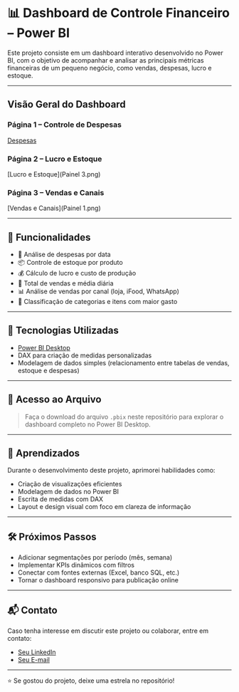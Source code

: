 # 📊 Dashboard de Controle Financeiro – Power BI

Este projeto consiste em um dashboard interativo desenvolvido no Power BI, com o objetivo de acompanhar e analisar as principais métricas financeiras de um pequeno negócio, como vendas, despesas, lucro e estoque.

---

## Visão Geral do Dashboard

### Página 1 – Controle de Despesas
[Despesas](https://github.com/Warvince/repository-WL/blob/main/Painel%201.png)

### Página 2 – Lucro e Estoque
[Lucro e Estoque](Painel 3.png)

### Página 3 – Vendas e Canais
[Vendas e Canais](Painel 1.png)

---

## 📌 Funcionalidades

- 📅 Análise de despesas por data
- 📦 Controle de estoque por produto
- 💰 Cálculo de lucro e custo de produção
- 🛒 Total de vendas e média diária
- 📊 Análise de vendas por canal (loja, iFood, WhatsApp)
- 📌 Classificação de categorias e itens com maior gasto

---

## 🚀 Tecnologias Utilizadas

- [Power BI Desktop](https://powerbi.microsoft.com/)
- DAX para criação de medidas personalizadas
- Modelagem de dados simples (relacionamento entre tabelas de vendas, estoque e despesas)

---

## 📁 Acesso ao Arquivo

> Faça o download do arquivo `.pbix` neste repositório para explorar o dashboard completo no Power BI Desktop.

---

## 🧠 Aprendizados

Durante o desenvolvimento deste projeto, aprimorei habilidades como:
- Criação de visualizações eficientes
- Modelagem de dados no Power BI
- Escrita de medidas com DAX
- Layout e design visual com foco em clareza de informação

---

## 🛠️ Próximos Passos

- Adicionar segmentações por período (mês, semana)
- Implementar KPIs dinâmicos com filtros
- Conectar com fontes externas (Excel, banco SQL, etc.)
- Tornar o dashboard responsivo para publicação online

---

## 📬 Contato

Caso tenha interesse em discutir este projeto ou colaborar, entre em contato:

- [Seu LinkedIn](www.linkedin.com/in/wallaceribeiro95)
- [Seu E-mail](mailto:wallaceribeiro.dspro@gmail.com)

---

⭐ Se gostou do projeto, deixe uma estrela no repositório!
